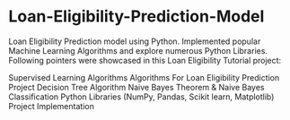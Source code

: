 # Loan-Eligibility-Prediction-Model

Loan Eligibility Prediction model using Python. Implemented popular Machine Learning Algorithms and explore numerous Python Libraries. Following pointers were showcased in this Loan Eligibility Tutorial project: 

Supervised Learning Algorithms
Algorithms For Loan Eligibility Prediction Project
Decision Tree Algorithm
Naive Bayes Theorem & Naive Bayes Classification
Python Libraries (NumPy, Pandas, Scikit learn, Matplotlib)
Project Implementation

